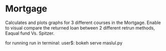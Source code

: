 # Mortgage
Calculates and plots graphs for 3 different courses in the Mortgage. Enable to visual compare the returned loan between 2 different retrun methods, Eaqual fund Vs. Spitzer.

for running run in terminal:
user$: bokeh serve maslul.py
